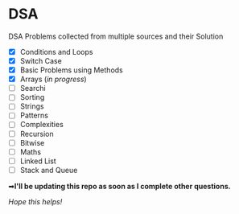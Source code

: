 # DSA
DSA Problems collected from multiple sources and their Solution
- [x] Conditions and Loops
- [x] Switch Case
- [x] Basic Problems using Methods
- [x] Arrays (*in progress*)
- [ ] Searchi
- [ ] Sorting 
- [ ] Strings
- [ ] Patterns
- [ ] Complexities
- [ ] Recursion
- [ ] Bitwise
- [ ] Maths
- [ ] Linked List
- [ ] Stack and Queue

➡**I'll be updating this repo as soon as I complete other questions.**

*Hope this helps!*

